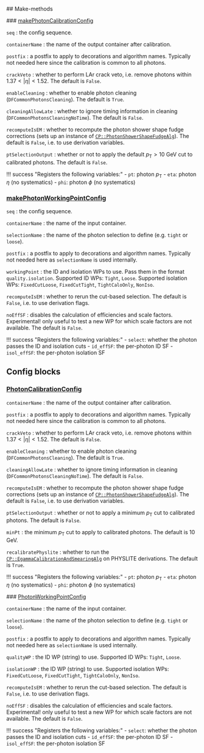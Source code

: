 ## Make-methods

### [makePhotonCalibrationConfig](https://acode-browser1.usatlas.bnl.gov/lxr/source/athena/PhysicsAnalysis/Algorithms/EgammaAnalysisAlgorithms/python/PhotonAnalysisConfig.py)

`seq`
:   the config sequence.

`containerName`
:   the name of the output container after calibration.

`postfix`
:   a postfix to apply to decorations and algorithm names. Typically not needed here since the calibration is common to all photons.

`crackVeto`
:   whether to perform LAr crack veto, i.e. remove photons within $1.37<\vert\eta\vert<1.52$. The default is `False`.

`enableCleaning`
:   whether to enable photon cleaning (`DFCommonPhotonsCleaning`). The default is `True`.

`cleaningAllowLate`
:   whether to ignore timing information in cleaning (`DFCommonPhotonsCleaningNoTime`). The default is `False`.

`recomputeIsEM`
:   whether to recompute the photon shower shape fudge corrections (sets up an instance of [`CP::PhotonShowerShapeFudgeAlg`](https://acode-browser1.usatlas.bnl.gov/lxr/source/athena/PhysicsAnalysis/Algorithms/EgammaAnalysisAlgorithms/Root/PhotonShowerShapeFudgeAlg.cxx)). The default is `False`, i.e. to use derivation variables.

`ptSelectionOutput`
:  whether or not to apply the default $p_\mathrm{T} > 10$ GeV cut to calibrated photons. The default is `False`.

!!! success "Registers the following variables:"
    - `pt`: photon $p_\mathrm{T}$
    - `eta`: photon $\eta$ (no systematics)
    - `phi`: photon $\phi$ (no systematics)


### [makePhotonWorkingPointConfig](https://acode-browser1.usatlas.bnl.gov/lxr/source/athena/PhysicsAnalysis/Algorithms/EgammaAnalysisAlgorithms/python/PhotonAnalysisConfig.py)

`seq`
:   the config sequence.

`containerName`
:   the name of the input container.

`selectionName`
:   the name of the photon selection to define (e.g. `tight` or `loose`).

`postfix`
:   a postfix to apply to decorations and algorithm names. Typically not needed here as `selectionName` is used internally.

`workingPoint`
:   the ID and isolation WPs to use. Pass them in the format `quality.isolation`. Supported ID WPs: `Tight`, `Loose`. Supported isolation WPs: `FixedCutLoose`, `FixedCutTight`, `TightCaloOnly`, `NonIso`.

`recomputeIsEM`
:   whether to rerun the cut-based selection. The default is `False`, i.e. to use derivation flags.

`noEffSF`
:   disables the calculation of efficiencies and scale factors. Experimental! only useful to test a new WP for which scale factors are not available. The default is `False`.

!!! success "Registers the following variables:"
    - `select`: whether the photon passes the ID and isolation cuts
    - `id_effSF`: the per-photon ID SF
    - `isol_effSF`: the per-photon isolation SF

## Config blocks

### [PhotonCalibrationConfig](https://acode-browser1.usatlas.bnl.gov/lxr/source/athena/PhysicsAnalysis/Algorithms/EgammaAnalysisAlgorithms/python/PhotonAnalysisConfig.py)

`containerName`
:   the name of the output container after calibration.

`postfix`
:   a postfix to apply to decorations and algorithm names. Typically not needed here since the calibration is common to all photons.

`crackVeto`
:   whether to perform LAr crack veto, i.e. remove photons within $1.37<\vert\eta\vert<1.52$. The default is `False`.

`enableCleaning`
:   whether to enable photon cleaning (`DFCommonPhotonsCleaning`). The default is `True`.

`cleaningAllowLate`
:   whether to ignore timing information in cleaning (`DFCommonPhotonsCleaningNoTime`). The default is `False`.

`recomputeIsEM`
:   whether to recompute the photon shower shape fudge corrections (sets up an instance of [`CP::PhotonShowerShapeFudgeAlg`](https://acode-browser1.usatlas.bnl.gov/lxr/source/athena/PhysicsAnalysis/Algorithms/EgammaAnalysisAlgorithms/Root/PhotonShowerShapeFudgeAlg.cxx)). The default is `False`, i.e. to use derivation variables.

`ptSelectionOutput`
:  whether or not to apply a minimum $p_\mathrm{T}$ cut to calibrated photons. The default is `False`.

`minPt`
:   the minimum $p_\mathrm{T}$ cut to apply to calibrated photons. The default is 10 GeV.

`recalibratePhyslite`
:   whether to run the [`CP::EgammaCalibrationAndSmearingAlg`](https://acode-browser1.usatlas.bnl.gov/lxr/source/athena/PhysicsAnalysis/Algorithms/EgammaAnalysisAlgorithms/Root/EgammaCalibrationAndSmearingAlg.cxx) on PHYSLITE derivations. The default is `True`.


!!! success "Registers the following variables:"
    - `pt`: photon $p_\mathrm{T}$
    - `eta`: photon $\eta$ (no systematics)
    - `phi`: photon $\phi$ (no systematics)

### [PhotonWorkingPointConfig](https://acode-browser1.usatlas.bnl.gov/lxr/source/athena/PhysicsAnalysis/Algorithms/EgammaAnalysisAlgorithms/python/PhotonAnalysisConfig.py)

`containerName`
:   the name of the input container.

`selectionName`
:   the name of the photon selection to define (e.g. `tight` or `loose`).

`postfix`
:   a postfix to apply to decorations and algorithm names. Typically not needed here as `selectionName` is used internally.

`qualityWP`
:   the ID WP (string) to use. Supported ID WPs: `Tight`, `Loose`.

`isolationWP`
:   the ID WP (string) to use. Supported isolation WPs: `FixedCutLoose`, `FixedCutTight`, `TightCaloOnly`, `NonIso`.

`recomputeIsEM`
:   whether to rerun the cut-based selection. The default is `False`, i.e. to use derivation flags.

`noEffSF`
:   disables the calculation of efficiencies and scale factors. Experimental! only useful to test a new WP for which scale factors are not available. The default is `False`.

!!! success "Registers the following variables:"
    - `select`: whether the photon passes the ID and isolation cuts
    - `id_effSF`: the per-photon ID SF
    - `isol_effSF`: the per-photon isolation SF